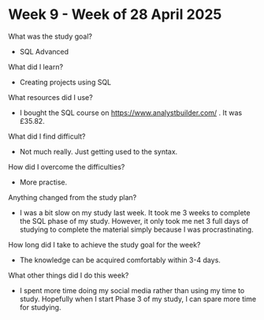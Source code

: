 
# Week 9 - Week of 28 April 2025

What was the study goal?
- SQL Advanced

What did I learn?
- Creating projects using SQL

What resources did I use?
- I bought the SQL course on https://www.analystbuilder.com/ . It was £35.82. 

What did I find difficult?
- Not much really. Just getting used to the syntax. 

How did I overcome the difficulties?
- More practise. 

Anything changed from the study plan?
- I was a bit slow on my study last week. It took me 3 weeks to complete the SQL phase of my study. However, it only took me net 3 full days of studying to complete the material simply because I was procrastinating. 

How long did I take to achieve the study goal for the week?
- The knowledge can be acquired comfortably within 3-4 days.  

What other things did I do this week?
- I spent more time doing my social media rather than using my time to study. Hopefully when I start Phase 3 of my study, I can spare more time for studying.
